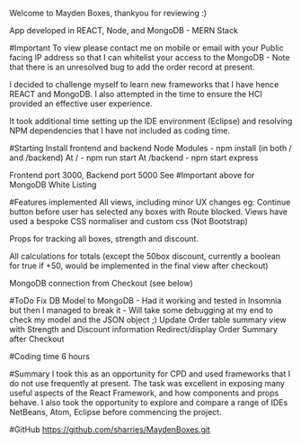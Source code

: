 Welcome to Mayden Boxes, thankyou for reviewing :)

App developed in REACT, Node, and MongoDB - MERN Stack

#Important
To view please contact me on mobile or email with your Public facing IP address so that I can whitelist your access to the MongoDB - Note that there is an unresolved bug to add the order record at present.

I decided to challenge myself to learn new frameworks that I have hence REACT and MongoDB.  I also attempted in the time to ensure the HCI provided an effective user experience.

It took additional time setting up the IDE environment (Eclipse) and resolving NPM dependencies that I have not included as coding time.

#Starting
Install frontend and backend Node Modules - npm install (in both / and /backend)
At / - npm run start
At /backend - npm start express

Frontend port 3000, Backend port 5000
See #Important above for MongoDB White Listing

#Features implemented
All views, including minor UX changes eg: Continue button before user has selected any boxes with Route blocked.  Views have used a bespoke CSS normaliser and custom css (Not Bootstrap)

Props for tracking all boxes, strength and discount.

All calculations for totals (except the 50box discount, currently a boolean for true if +50, would be implemented in the final view after checkout)

MongoDB connection from Checkout (see below)

#ToDo
Fix DB Model to MongoDB - Had it working and tested in Insomnia but then I managed to break it - Will take some debugging at my end to check my model and the JSON object ;)
Update Order table summary view with Strength and Discount information
Redirect/display Order Summary after Checkout

#Coding time
6 hours

#Summary
I took this as an opportunity for CPD and used frameworks that I do not use frequently at present.  The task was excellent in exposing many useful aspects of the React Framework, and how components and props behave.  I also took the opportunity to explore and compare a range of IDEs NetBeans, Atom, Eclipse before commencing the project.

#GitHub
https://github.com/sharries/MaydenBoxes.git